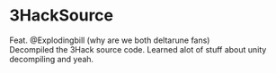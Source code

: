 # 3HackSource
Feat. @Explodingbill (why are we both deltarune fans)  
Decompiled the 3Hack source code. Learned alot of stuff about unity decompiling and yeah.  

